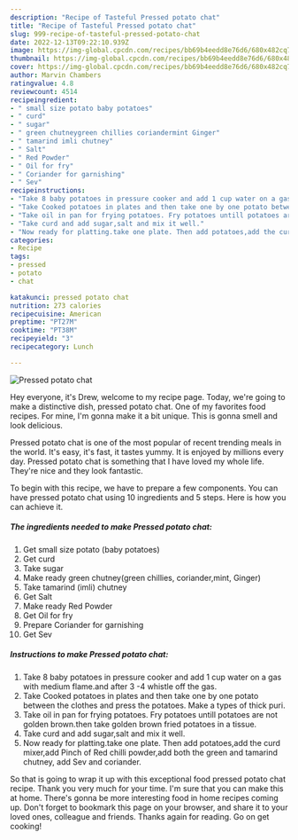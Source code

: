 ```yaml
---
description: "Recipe of Tasteful Pressed potato chat"
title: "Recipe of Tasteful Pressed potato chat"
slug: 999-recipe-of-tasteful-pressed-potato-chat
date: 2022-12-13T09:22:10.939Z
image: https://img-global.cpcdn.com/recipes/bb69b4eedd8e76d6/680x482cq70/pressed-potato-chat-recipe-main-photo.jpg
thumbnail: https://img-global.cpcdn.com/recipes/bb69b4eedd8e76d6/680x482cq70/pressed-potato-chat-recipe-main-photo.jpg
cover: https://img-global.cpcdn.com/recipes/bb69b4eedd8e76d6/680x482cq70/pressed-potato-chat-recipe-main-photo.jpg
author: Marvin Chambers
ratingvalue: 4.8
reviewcount: 4514
recipeingredient:
- " small size potato baby potatoes"
- " curd"
- " sugar"
- " green chutneygreen chillies coriandermint Ginger"
- " tamarind imli chutney"
- " Salt"
- " Red Powder"
- " Oil for fry"
- " Coriander for garnishing"
- " Sev"
recipeinstructions:
- "Take 8 baby potatoes in pressure cooker and add 1 cup water on a gas with medium flame.and after 3 -4 whistle off the gas."
- "Take Cooked potatoes in plates and then take one by one potato between the clothes and press the potatoes. Make a types of thick puri."
- "Take oil in pan for frying potatoes. Fry potatoes untill potatoes are not golden brown.then take golden brown fried potatoes in a tissue."
- "Take curd and add sugar,salt and mix it well."
- "Now ready for platting.take one plate. Then add potatoes,add the curd mixer,add Pinch of Red chilli powder,add both the green and tamarind chutney, add Sev and coriander."
categories:
- Recipe
tags:
- pressed
- potato
- chat

katakunci: pressed potato chat 
nutrition: 273 calories
recipecuisine: American
preptime: "PT27M"
cooktime: "PT38M"
recipeyield: "3"
recipecategory: Lunch

---
```



![Pressed potato chat](https://img-global.cpcdn.com/recipes/bb69b4eedd8e76d6/680x482cq70/pressed-potato-chat-recipe-main-photo.jpg)

Hey everyone, it's Drew, welcome to my recipe page. Today, we're going to make a distinctive dish, pressed potato chat. One of my favorites food recipes. For mine, I'm gonna make it a bit unique. This is gonna smell and look delicious.

Pressed potato chat is one of the most popular of recent trending meals in the world. It's easy, it's fast, it tastes yummy. It is enjoyed by millions every day. Pressed potato chat is something that I have loved my whole life. They're nice and they look fantastic.




To begin with this recipe, we have to prepare a few components. You can have pressed potato chat using 10 ingredients and 5 steps. Here is how you can achieve it.

<!--inarticleads1-->

##### The ingredients needed to make Pressed potato chat:

1. Get  small size potato (baby potatoes)
1. Get  curd
1. Take  sugar
1. Make ready  green chutney(green chillies, coriander,mint, Ginger)
1. Take  tamarind (imli) chutney
1. Get  Salt
1. Make ready  Red Powder
1. Get  Oil for fry
1. Prepare  Coriander for garnishing
1. Get  Sev




<!--inarticleads2-->

##### Instructions to make Pressed potato chat:

1. Take 8 baby potatoes in pressure cooker and add 1 cup water on a gas with medium flame.and after 3 -4 whistle off the gas.
1. Take Cooked potatoes in plates and then take one by one potato between the clothes and press the potatoes. Make a types of thick puri.
1. Take oil in pan for frying potatoes. Fry potatoes untill potatoes are not golden brown.then take golden brown fried potatoes in a tissue.
1. Take curd and add sugar,salt and mix it well.
1. Now ready for platting.take one plate. Then add potatoes,add the curd mixer,add Pinch of Red chilli powder,add both the green and tamarind chutney, add Sev and coriander.




So that is going to wrap it up with this exceptional food pressed potato chat recipe. Thank you very much for your time. I'm sure that you can make this at home. There's gonna be more interesting food in home recipes coming up. Don't forget to bookmark this page on your browser, and share it to your loved ones, colleague and friends. Thanks again for reading. Go on get cooking!
